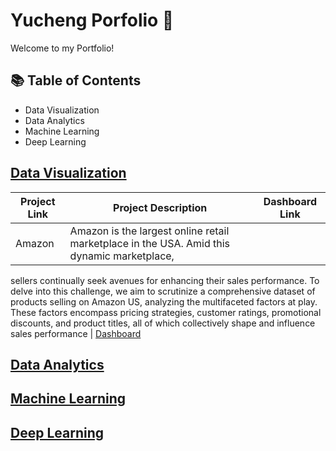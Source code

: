 # Yucheng Porfolio 💼

Welcome to my Portfolio!

## 📚 Table of Contents
- Data Visualization
- Data Analytics
- Machine Learning
- Deep Learning

## [Data Visualization]()
| Project Link | Project Description | Dashboard Link
| --- | --- | --- |
| Amazon | Amazon is the largest online retail marketplace in the USA. Amid this dynamic marketplace,
sellers continually seek avenues for enhancing their sales performance. To delve into this
challenge, we aim to scrutinize a comprehensive dataset of products selling on Amazon US,
analyzing the multifaceted factors at play. These factors encompass pricing strategies, customer
ratings, promotional discounts, and product titles, all of which collectively shape and influence
sales performance | [Dashboard](https://public.tableau.com/shared/BXPGBPB7P?:display_count=n&:origin=viz_share_link)


## [Data Analytics]()

## [Machine Learning]()

## [Deep Learning]()



<!-- 
| Command | Description |
| --- | --- |
| git status | List all new or modified files |
| git diff | Show file differences that haven't been staged |
--!>
